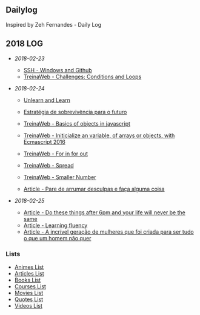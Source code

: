 ## Dailylog

Inspired by Zeh Fernandes - Daily Log

## 2018 LOG

- *2018-02-23*
    - [SSH - Windows and Github](2018/february/windows-and-github.md)
    - [TreinaWeb - Challenges: Conditions and Loops](2018/february/conditions-and-loops.js)

- *2018-02-24*
    - [Unlearn and Learn](http://ofuturodascoisas.com/estrategia-de-sobrevivencia-para-o-futuro/?lipi=urn%3Ali%3Apage%3Ad_flagship3_pulse_read%3BwJR%2BcDrqQTm9pJDLrE%2F8SA%3D%3D)

    - [Estratégia de sobrevivência para o futuro](http://ofuturodascoisas.com/estrategia-de-sobrevivencia-para-o-futuro/?lipi=urn%3Ali%3Apage%3Ad_flagship3_pulse_read%3BwJR%2BcDrqQTm9pJDLrE%2F8SA%3D%3D)
    - [TreinaWeb - Basics of objects in javascript](2018/february/objects.js)
    - [TreinaWeb - Initicialize an variable, of arrays or objects, with Ecmascript 2016](2018/february/initicializeAnVariableWithNewEcmascript.js)
    - [TreinaWeb - For in for out](2018/february/forInAndForOf.js)
    - [TreinaWeb - Spread](2018/february/spread.js)
    - [TreinaWeb - Smaller Number](2018/february/smallerNumber.js)
    - [Article - Pare de arrumar desculpas e faça alguma coisa](https://www.linkedin.com/pulse/pare-de-arrumar-desculpas-e-fa%C3%A7a-alguma-coisa-la%C3%ADs-schulz/?trackingId=naMPdTlalZD7p4g85HhWLw%3D%3D)
- *2018-02-25*
    - [Article - Do these things after 6pm and your life will never be the same](https://medium.com/the-mission/do-these-things-after-6-p-m-and-your-life-will-never-be-the-same-1dcc545664dc)
    - [Article - Learning fluency](https://medium.com/@sarambsimon/learning-fluency-672988a7ae52)
    - [Article - A incrível geração de mulheres que foi criada para ser tudo o que um homem não quer](http://emais.estadao.com.br/blogs/ruth-manus/a-incrivel-geracao-de-mulheres-que-foi-criada-para-ser-tudo-o-que-um-homem-nao-quer/)

### Lists

- [Animes List](2018/lists/animes.md)
- [Articles List](2018/lists/articles.md)
- [Books List](2018/lists/books.md)
- [Courses List](2018/lists/courses.md)
- [Movies List](2018/lists/movies.md)
- [Quotes List](2018/lists/quotes.md)
- [Videos List](2018/lists/videos.md)
